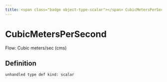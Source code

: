 ```yaml
---
title: <span class="badge object-type-scalar"></span> CubicMetersPerSecond
---
```

# <span class="badge object-type-scalar"></span> CubicMetersPerSecond

Flow: Cubic meters/sec (cms)

## Definition

```php
unhandled type def kind: scalar
```
